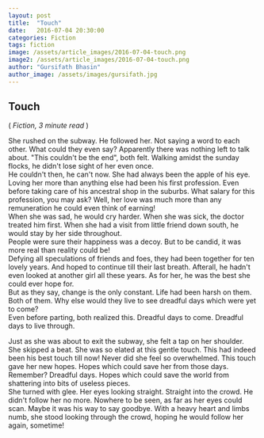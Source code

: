 ```yaml
---
layout: post
title:  "Touch"
date:   2016-07-04 20:30:00
categories: Fiction
tags: fiction
image: /assets/article_images/2016-07-04-touch.png
image2: /assets/article_images/2016-07-04-touch.png
author: "Gursifath Bhasin"
author_image: /assets/images/gursifath.jpg
---
```

<h2>Touch</h2>
( <i>Fiction, 3 minute read</i> )
<p>She rushed on the subway. He followed her. Not saying a word to each other. What could they even say? Apparently there was nothing left to talk about. "This couldn't be the end", both felt. Walking amidst the sunday flocks, he didn't lose sight of her even once. <br>
He couldn't then, he can't now. She had always been the apple of his eye. Loving her more than anything else had been his first profession. Even before taking care of his ancestral shop in the suburbs. What salary for this profession, you may ask? Well, her love was much more than any remuneration he could even think of earning! <br>
When she was sad, he would cry harder. When she was sick, the doctor treated him first. When she had a visit from little friend down south, he would stay by her side throughout. <br>
People were sure their happiness was a decoy. But to be candid, it was more real than reality could be!<br>
Defying all speculations of friends and foes, they had been together for ten lovely years. And hoped to continue till their last breath. Afterall, he hadn't even looked at another girl all these years. As for her, he was the best she could ever hope for. <br>
But as they say, change is the only constant. Life had been harsh on them. Both of them. Why else would they live to see dreadful days which were yet to come?<br>
Even before parting, both realized this. Dreadful days to come. Dreadful days to live through. </p>
<p>Just as she was about to exit the subway, she felt a tap on her shoulder. She skipped a beat. She was so elated at this gentle touch. This had indeed been his best touch till now! Never did she feel so overwhelmed. This touch gave her new hopes. Hopes which could save her from those days. Remember? Dreadful days. Hopes which could save the world from shattering into bits of useless pieces. <br>
She turned with glee. Her eyes looking straight. Straight into the crowd. He didn't follow her no more. Nowhere to be seen, as far as her eyes could scan. Maybe it was his way to say goodbye. With a heavy heart and limbs numb, she stood looking through the crowd, hoping he would follow her again, sometime!</p>
